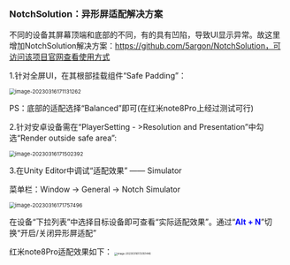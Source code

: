 ### NotchSolution：异形屏适配解决方案

不同的设备其屏幕顶端和底部的不同，有的具有凹陷，导致UI显示异常。故这里增加NotchSolution解决方案：https://github.com/5argon/NotchSolution，可访问该项目官网查看使用方式

1.针对全屏UI，在其根部挂载组件“Safe Padding”：

<img src="https://gitee.com/kakaix892/image-host/raw/main/Typora/image-20230316171131262.png" alt="image-20230316171131262" style="zoom:67%;" />

PS：底部的适配选择“Balanced”即可(在红米note8Pro上经过测试可行)

2.针对安卓设备需在“PlayerSetting - >Resolution and Presentation”中勾选“Render outside safe area”:

<img src="https://gitee.com/kakaix892/image-host/raw/main/Typora/image-20230316171502392.png" alt="image-20230316171502392" style="zoom:67%;" />

3.在Unity Editor中调试“适配效果” —— Simulator

菜单栏：Window -> General -> Notch Simulator

<img src="https://gitee.com/kakaix892/image-host/raw/main/Typora/image-20230316171757496.png" alt="image-20230316171757496" style="zoom:67%;" />

在设备“下拉列表”中选择目标设备即可查看“实际适配效果”。通过“**<font color=blue>Alt + N</font>**”切换“开启/关闭异形屏适配”



红米note8Pro适配效果如下：
<img src="https://gitee.com/kakaix892/image-host/raw/main/Typora/image-20230316172051446.png" alt="image-20230316172051446" style="zoom: 33%;" />

